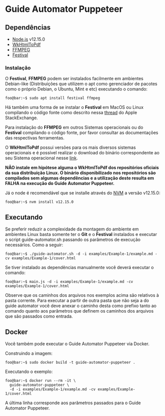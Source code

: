 # Guide Automator Puppeteer

## Dependências

- [Node.js](https://nodejs.org/en/) v12.15.0
- [WkHtmlToPdf](https://wkhtmltopdf.org/)
- [FFMPEG](https://ffmpeg.org/)
- [Festival](https://www.cstr.ed.ac.uk/projects/festival/)

### Instalação

O **Festival**, **FFMPEG** podem ser instalados facilmente em ambientes Debian-like (Distribuições que utilizem o apt como gerenciador de pacotes como o próprio Debian, o Ubuntu, Mint e etc) executando o comando:

```console
foo@bar:~$ sudo apt install festival ffmpeg
```

Há também uma forma de se instalar o **Festival** em MacOS ou Linux compilando o código fonte como descrito nessa [thread](https://apple.stackexchange.com/questions/128635/installing-the-festival-speech-synthesis-system-with-mavericks) do Apple StackExchange.

Para instalação do **FFMPEG** em outros Sistemas operacionais ou do **Festival** compilando o código fonte, por favor consultar as documentações das respectivas ferramentas.

O **WkHtmlToPdf** possui versões para os mais diversos sistemas operacionais e é possível realizar o download do binário correspondente ao seu Sistema operacional nesse [link](https://wkhtmltopdf.org/downloads.html). 

**NÃO instale em hipótese alguma o WkHtmlToPdf dos repositórios oficiais da sua distribuição Linux. O binário disponibilizado nos repositórios são compilados sem algumas dependências e a utilização deste resulta em FALHA na execução do Guide Automator Puppeteer.**

Já o node é recomendável que se installe através do [NVM](https://github.com/nvm-sh/nvm) a versão v12.15.0:

```console
foo@bar:~$ nvm install v12.15.0
```

## Executando

Se preferir reduzir a complexidade da montagem do ambiente em ambientes Linux basta somente ter o **Git** e o **Festival** instalados e executar o script guide-automator.sh passando os parâmetros de execução necessários. Como a seguir:

```console
foo@bar:~$ ./guide-automator.sh -d -i examples/Example-1/example.md -cv examples/Example-1/cover.html
```

Se tiver instalado as dependências manualmente você deverá executar o comando:
```console
foo@bar:~$ main.js -d -i examples/Example-1/example.md -cv examples/Example-1/cover.html
```
Observe que os caminhos dos arquivos nos exemplos acima são relativos à pasta corrente. Para executar a partir de outra pasta que não seja a do guide automator você deve anexar o caminho desta como prefixo tanto ao comando quanto aos parâmetros que definem os caminhos dos arquivos que são passados como entrada.

## Docker

Você também pode executar o Guide Automator Puppeteer via Docker.

Construindo a imagem:

```console
foo@bar:~$ sudo docker build -t guide-automator-puppeteer .
```

Executando o exemplo:

```console
foo@bar:~$ docker run --rm -it \
  guide-automator-puppeteer \
  -d -i examples/Example-1/example.md -cv examples/Example-1/cover.html
```

A última linha corresponde aos parâmetros passados para o Guide Automator Puppeteer.
